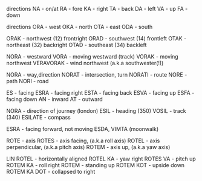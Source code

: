 directions
NA - on/at
RA - fore
KA - right
TA - back
DA - left
VA - up
FA - down

directions
ORA - west
OKA - north
OTA - east
ODA - south

ORAK - northwest (12) frontright
ORAD - southwest (14) frontleft
OTAK - northeast (32) backright
OTAD - southeast (34) backleft

NORA - westward
VORA - moving westward (track)
VORAK - moving northwest
VERAVORAK - wind northwest (a.k.a southwester(!))

NORA - way,direction
NORAT - intersection, turn
NORATI - route
NORE - path
NORI - road

ES - facing
ESRA - facing right
ESTA - facing back
ESVA - facing up
ESFA - facing down
AN - inward
AT - outward

NORA - direction of journey (london)
ESIL - heading (350)
VOSIL - track (340)
ESILATE - compass

ESRA - facing forward, not moving
ESDA, VIMTA (moonwalk)

ROTE - axis
ROTES - axis facing, (a.k.a roll axis)
ROTEL - axis perpendicular, (a.k.a pitch axis)
ROTEM - axis up, (a.k.a yaw axis)

LIN ROTEL - horizontally aligned
ROTEL KA - yaw right
ROTES VA - pitch up
ROTEM KA - roll right
ROTEM - standing up
ROTEM KOT - upside down
ROTEM KA DOT - collapsed to right